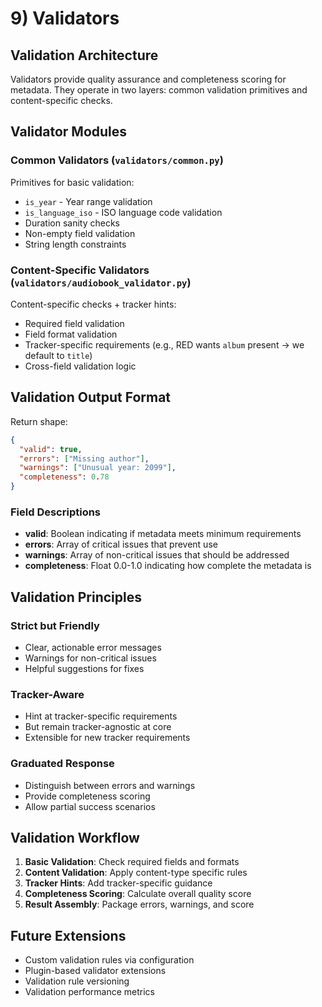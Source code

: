 # 9) Validators

## Validation Architecture

Validators provide quality assurance and completeness scoring for metadata. They operate in two layers: common validation primitives and content-specific checks.

## Validator Modules

### Common Validators (`validators/common.py`)

Primitives for basic validation:

- `is_year` - Year range validation
- `is_language_iso` - ISO language code validation
- Duration sanity checks
- Non-empty field validation
- String length constraints

### Content-Specific Validators (`validators/audiobook_validator.py`)

Content-specific checks + tracker hints:

- Required field validation
- Field format validation
- Tracker-specific requirements (e.g., RED wants `album` present → we default to `title`)
- Cross-field validation logic

## Validation Output Format

Return shape:

```json
{
  "valid": true,
  "errors": ["Missing author"],
  "warnings": ["Unusual year: 2099"],
  "completeness": 0.78
}
```

### Field Descriptions

- **valid**: Boolean indicating if metadata meets minimum requirements
- **errors**: Array of critical issues that prevent use
- **warnings**: Array of non-critical issues that should be addressed
- **completeness**: Float 0.0-1.0 indicating how complete the metadata is

## Validation Principles

### Strict but Friendly

- Clear, actionable error messages
- Warnings for non-critical issues
- Helpful suggestions for fixes

### Tracker-Aware

- Hint at tracker-specific requirements
- But remain tracker-agnostic at core
- Extensible for new tracker requirements

### Graduated Response

- Distinguish between errors and warnings
- Provide completeness scoring
- Allow partial success scenarios

## Validation Workflow

1. **Basic Validation**: Check required fields and formats
2. **Content Validation**: Apply content-type specific rules
3. **Tracker Hints**: Add tracker-specific guidance
4. **Completeness Scoring**: Calculate overall quality score
5. **Result Assembly**: Package errors, warnings, and score

## Future Extensions

- Custom validation rules via configuration
- Plugin-based validator extensions
- Validation rule versioning
- Validation performance metrics
